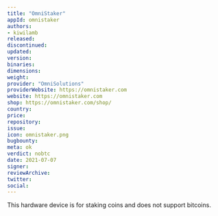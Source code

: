 ```yaml
---
title: "OmniStaker"
appId: omnistaker
authors:
- kiwilamb
released: 
discontinued: 
updated: 
version: 
binaries: 
dimensions: 
weight: 
provider: "OmniSolutions"
providerWebsite: https://omnistaker.com
website: https://omnistaker.com
shop: https://omnistaker.com/shop/
country: 
price: 
repository: 
issue: 
icon: omnistaker.png
bugbounty: 
meta: ok
verdict: nobtc
date: 2021-07-07
signer: 
reviewArchive: 
twitter: 
social: 
---
```


This hardware device is for staking coins and does not support bitcoins.
